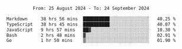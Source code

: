 <div align="center">
<p style="text-align: center;">
<!--START_SECTION:waka-->

```txt
From: 25 August 2024 - To: 24 September 2024

Markdown     38 hrs 56 mins  ██████████░░░░░░░░░░░░░░░   40.25 %
TypeScript   38 hrs 45 mins  ██████████░░░░░░░░░░░░░░░   40.07 %
JavaScript   9 hrs 57 mins   ██▓░░░░░░░░░░░░░░░░░░░░░░   10.30 %
Bash         2 hrs 48 mins   ▓░░░░░░░░░░░░░░░░░░░░░░░░   02.91 %
Go           1 hr 50 mins    ▒░░░░░░░░░░░░░░░░░░░░░░░░   01.90 %
```

<!--END_SECTION:waka-->
</p>
</div>
